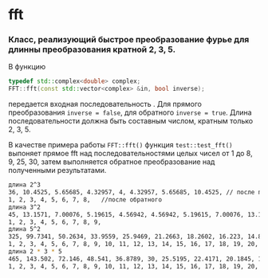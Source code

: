 # fft
### Класс, реализующий быстрое преобразование фурье для длинны преобразования кратной 2, 3, 5.

В функцию 
```c++
typedef std::complex<double> complex;
FFT::fft(const std::vector<complex> &in, bool inverse);
```
передается входная последовательность .
Для прямого преобразования `inverse = false`, для обратного `inverse = true`. Длина последовательности должна быть составным числом, кратным только 2, 3, 5.

В качестве примера работы `FFT::fft()` функция `test::test_fft()` выпоняет прямое fft над последовательностями целых чисел от 1 до 8, 9, 25, 30, затем выполняется обратное преобразование над полученными результатами.
```bash
длина 2^3
36, 10.4525, 5.65685, 4.32957, 4, 4.32957, 5.65685, 10.4525, // после прмого fft (выводится модуль комплексного числа)
1, 2, 3, 4, 5, 6, 7, 8,   //после обратного
длина 3^2
45, 13.1571, 7.00076, 5.19615, 4.56942, 4.56942, 5.19615, 7.00076, 13.1571, 
1, 2, 3, 4, 5, 6, 7, 8, 9, 
длина 5^2
325, 99.7341, 50.2634, 33.9559, 25.9469, 21.2663, 18.2602, 16.223, 14.8047, 13.8148, 13.1433, 12.7254, 12.5247, 12.5247, 12.7254, 13.1433, 13.8148, 14.8047, 16.223, 18.2602, 21.2663, 25.9469, 33.9559, 50.2634, 99.7341, 
1, 2, 3, 4, 5, 6, 7, 8, 9, 10, 11, 12, 13, 14, 15, 16, 17, 18, 19, 20, 21, 22, 23, 24, 25, 
длина 2 * 3 * 5
465, 143.502, 72.146, 48.541, 36.8789, 30, 25.5195, 22.4171, 20.1845, 18.541, 17.3205, 16.4195, 15.7719, 15.3351, 15.0826, 15, 15.0826, 15.3351, 15.7719, 16.4195, 17.3205, 18.541, 20.1845, 22.4171, 25.5195, 30, 36.8789, 48.541, 72.146, 143.502
1, 2, 3, 4, 5, 6, 7, 8, 9, 10, 11, 12, 13, 14, 15, 16, 17, 18, 19, 20, 21, 22, 23, 24, 25, 26, 27, 28, 29, 30
```
